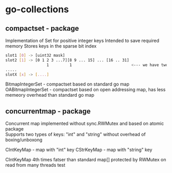 # go-collections

## compactset - package 

Implementation of Set for positive integer keys
Intended to save required memory
Stores keys in the sparse bit index

```bash
slot1 [0] -> [uint32 mask]
slot2 [1] -> [0 1 2 3 ...7][8 9 ... 15] ... [16 .. 31]
                  1         1                          <--- we have two id here: 32 and 40
.....
slotX [x] -> [....]
```

BitmapIntegerSet - compactset based on standard go map
OABitmapIntegerSet - compactset based on open addressing map, has less memeory overhead than standard go map

## concurrentmap - package

Concurrent map implemented without sync.RWMutex and based on atomic package    
Supports two types of keys: "int" and "string" without overhead of boxing/unboxong 

CIntKeyMap - map with "int" key
CStrKeyMap - map with "string" key

CIntKeyMap 4th times fatser than standard map[] protected by RWMutex on read from many threads test  
